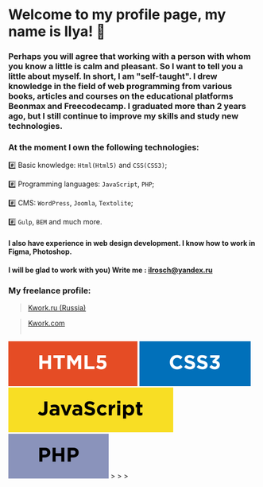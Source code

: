 # Welcome to my profile page, my name is Ilya! 👋
### Perhaps you will agree that working with a person with whom you know a little is calm and pleasant. So I want to tell you a little about myself. In short, I am "self-taught". I drew knowledge in the field of web programming from various books, articles and courses on the educational platforms Beonmax and Freecodecamp. I graduated more than 2 years ago, but I still continue to improve my skills and study new technologies.


### At the moment I own the following technologies:

:hash: Basic knowledge: `Html(Html5)` and `CSS(CSS3)`; </br>

:hash: 	Programming languages: `JavaScript`, `PHP`; </br>

:hash:  CMS: `WordPress`, `Joomla`, `Textolite`; </br>

:hash:  `Gulp`, `BEM` and much more. </br>

#### I also have experience in web design development. I know how to work in Figma, Photoshop.
#### I will be glad to work with you) Write me : ilrosch@yandex.ru

### My freelance profile:
> [Kwork.ru (Russia)](https://kwork.ru/user/_ilrosch_) </br>

> [Kwork.com](https://kwork.com/user/_ilrosch_)
><div style="display: flex; gap: 20px; flex-wrap: wrap;">
  <img src="https://github.com/ilrosch/ilrosch/blob/main/icons/html.svg" title="HTML5" alt="HTML5" width="auto" height="auto"/>
  <img src="https://github.com/ilrosch/ilrosch/blob/main/icons/css.svg" title="CSS3" alt="CSS3" width="auto" height="auto"/>
  <img src="https://github.com/ilrosch/ilrosch/blob/main/icons/js.svg" title="JavaScript" alt="JavaScript" width="auto" height="auto"/>
  <img src="https://github.com/ilrosch/ilrosch/blob/main/icons/php.svg" title="PHP" alt="PHP" width="auto" height="auto"/>
  </div>
> 
>
>



